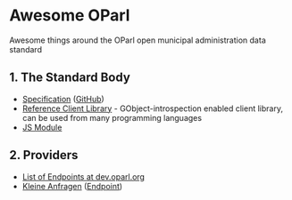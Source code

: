 # Awesome OParl

Awesome things around the OParl open municipal administration data standard

## 1. The Standard Body

- [Specification](https://dev.oparl.org/spezifikation) ([GitHub](https://github.com/OParl/spec))
- [Reference Client Library](https://github.com/OParl/liboparl) - GObject-introspection enabled client library, can be used from many programming languages
- [JS Module](https://github.com/OParl/oparl.js)

## 2. Providers

- [List of Endpoints at dev.oparl.org](https://dev.oparl.org/endpunkte)
- [Kleine Anfragen](https://kleineanfragen.de/) ([Endpoint](https://api.kleineanfragen.de/oparl/v1))
